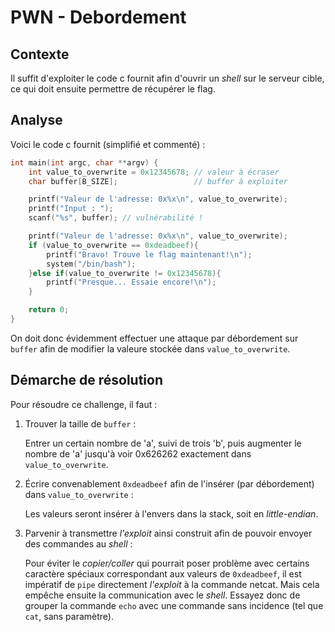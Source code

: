 # PWN - Debordement
## Contexte
Il suffit d'exploiter le code c fournit afin d'ouvrir un *shell* sur le serveur cible, ce qui doit ensuite permettre de récupérer le flag.
## Analyse
Voici le code c fournit (simplifié et commenté) :
```c
int main(int argc, char **argv) {
    int value_to_overwrite = 0x12345678; // valeur à écraser
    char buffer[B_SIZE];                 // buffer à exploiter

    printf("Valeur de l'adresse: 0x%x\n", value_to_overwrite);
    printf("Input : ");
    scanf("%s", buffer); // vulnérabilité !

    printf("Valeur de l'adresse: 0x%x\n", value_to_overwrite);
    if (value_to_overwrite == 0xdeadbeef){
        printf("Bravo! Trouve le flag maintenant!\n");
        system("/bin/bash");
    }else if(value_to_overwrite != 0x12345678){
        printf("Presque... Essaie encore!\n");
    }

    return 0;
}
```
On doit donc évidemment effectuer une attaque par débordement sur `buffer` afin de modifier la valeure stockée dans `value_to_overwrite`.

## Démarche de résolution
Pour résoudre ce challenge, il faut :
1. Trouver la taille de `buffer` : 
    
   Entrer un certain nombre de 'a', suivi de trois 'b', puis augmenter le nombre de 'a' jusqu'à voir 0x626262 exactement dans `value_to_overwrite`.
2. Écrire convenablement `0xdeadbeef` afin de l'insérer (par débordement) dans `value_to_overwrite` :
   
   Les valeurs seront insérer à l'envers dans la stack, soit en *little-endian*.
3. Parvenir à transmettre *l'exploit* ainsi construit afin de pouvoir envoyer des commandes au *shell* :
   
   Pour éviter le *copier/coller* qui pourrait poser problème avec certains caractère spéciaux correspondant aux valeurs de `0xdeadbeef`, il est impératif de `pipe` directement *l'exploit* à la commande netcat.
   Mais cela empêche ensuite la communication avec le *shell*. 
   Essayez donc de grouper la commande `echo` avec une commande sans incidence (tel que `cat`, sans paramètre).

